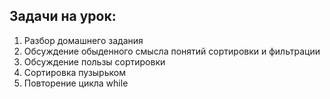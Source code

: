 ## Задачи на урок:

1. Разбор домашнего задания
2. Обсуждение обыденного смысла понятий сортировки и фильтрации
3. Обсуждение пользы сортировки
4. Сортировка пузырьком
5. Повторение цикла while

